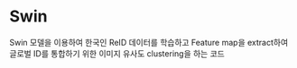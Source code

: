 # Swin

Swin 모델을 이용하여 한국인 ReID 데이터를 학습하고
Feature map을 extract하여 글로벌 ID를 통합하기 위한 
이미지 유사도 clustering을 하는 코드